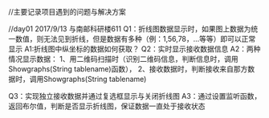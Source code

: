 
//主要记录项目遇到的问题与解决方案

//day01 2017/9/13 与南邮科研楼611
Q1：折线图数据显示时，如果图上数据为统一数值，则无法见到折线，但是数据有多种（例：1,56,78，...等等）即可以正常显示
A1:折线图中纵坐标的数据如何获取？
Q2：实时显示接收数据信息
A2：两种情况显示数据：
1、用二维码扫描时（识别二维码信息，判断信息时，调用Showgraphs(String tablename)函数），
2、接收数据时，判断接收来自那方数据时，调用Showgraphs(String tablename)

Q3：实现独立接收数据并通过复选框显示与关闭折线图
A3：通过设置监听函数，返回布尔值，判断是否显示折线图，保证数据一直处于接收状态